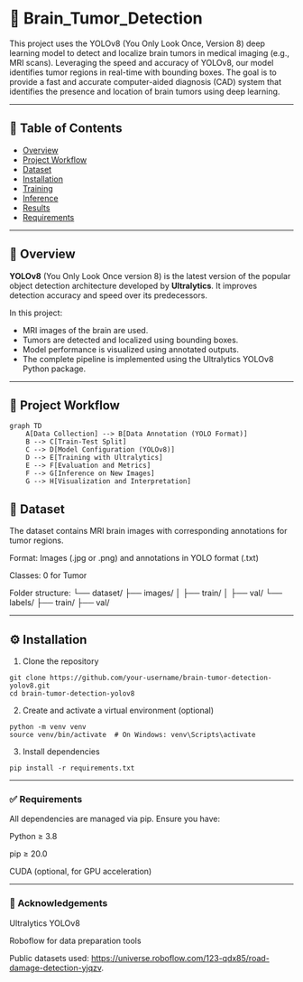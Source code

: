 # 🧠 Brain_Tumor_Detection
This project uses the YOLOv8 (You Only Look Once, Version 8) deep learning model to detect and localize brain tumors in medical imaging (e.g., MRI scans). Leveraging the speed and accuracy of YOLOv8, our model identifies tumor regions in real-time with bounding boxes. The goal is to provide a fast and accurate computer-aided diagnosis (CAD) system that identifies the presence and location of brain tumors using deep learning.

---

## 📌 Table of Contents

- [Overview](#overview)
- [Project Workflow](#project-workflow)
- [Dataset](#dataset)
- [Installation](#installation)
- [Training](#training)
- [Inference](#inference)
- [Results](#results)
- [Requirements](#requirements)

---

## 📖 Overview

**YOLOv8** (You Only Look Once version 8) is the latest version of the popular object detection architecture developed by **Ultralytics**. It improves detection accuracy and speed over its predecessors.

In this project:
- MRI images of the brain are used.
- Tumors are detected and localized using bounding boxes.
- Model performance is visualized using annotated outputs.
- The complete pipeline is implemented using the Ultralytics YOLOv8 Python package.

---

## 🔁 Project Workflow

```mermaid
graph TD
    A[Data Collection] --> B[Data Annotation (YOLO Format)]
    B --> C[Train-Test Split]
    C --> D[Model Configuration (YOLOv8)]
    D --> E[Training with Ultralytics]
    E --> F[Evaluation and Metrics]
    F --> G[Inference on New Images]
    G --> H[Visualization and Interpretation]
```
## 📂 Dataset
The dataset contains MRI brain images with corresponding annotations for tumor regions.

Format: Images (.jpg or .png) and annotations in YOLO format (.txt)

Classes: 0 for Tumor

Folder structure:
└── dataset/
    ├── images/
    │   ├── train/
    │   ├── val/
    └── labels/
        ├── train/
        ├── val/

---
## ⚙️ Installation
1. Clone the repository
```
git clone https://github.com/your-username/brain-tumor-detection-yolov8.git
cd brain-tumor-detection-yolov8
```
2. Create and activate a virtual environment (optional)
```
python -m venv venv
source venv/bin/activate  # On Windows: venv\Scripts\activate
```
3. Install dependencies
```
pip install -r requirements.txt
```

---

### ✅ Requirements
All dependencies are managed via pip. Ensure you have:

Python ≥ 3.8

pip ≥ 20.0

CUDA (optional, for GPU acceleration)

---

### 🙌 Acknowledgements
Ultralytics YOLOv8

Roboflow for data preparation tools

Public datasets used: https://universe.roboflow.com/123-qdx85/road-damage-detection-yjqzv.
